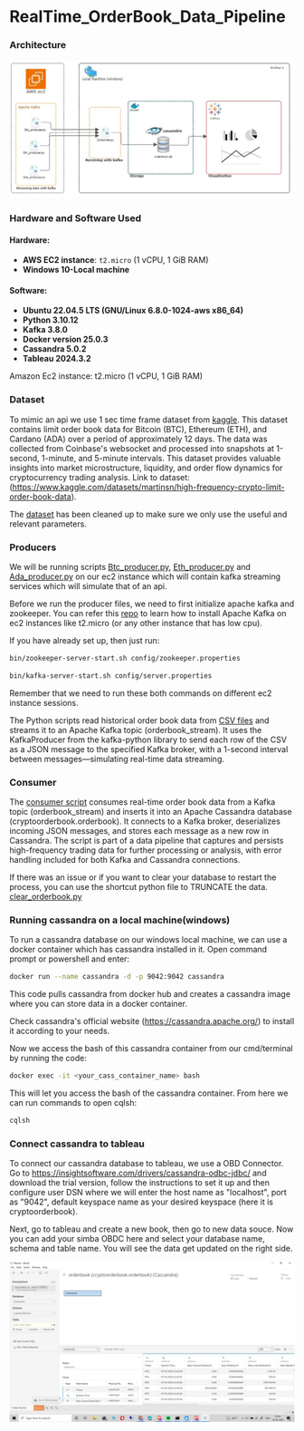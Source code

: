 # RealTime_OrderBook_Data_Pipeline
### Architecture 
![Architecture](images/Archit.JPG)


### Hardware and Software Used

#### Hardware:
- **AWS EC2 instance**: `t2.micro` (1 vCPU, 1 GiB RAM)
- **Windows 10-Local machine**

#### Software:
- **Ubuntu 22.04.5 LTS (GNU/Linux 6.8.0-1024-aws x86_64)**
- **Python 3.10.12**
- **Kafka 3.8.0**
- **Docker version 25.0.3**
- **Cassandra 5.0.2**
- **Tableau 2024.3.2**

Amazon Ec2 instance: t2.micro (1 vCPU, 1 GiB RAM)

### Dataset
To mimic an api we use 1 sec time frame dataset from [kaggle](https://www.kaggle.com/datasets/martinsn/high-frequency-crypto-limit-order-book-data).
This dataset contains limit order book data for Bitcoin (BTC), Ethereum (ETH), and Cardano (ADA) over a period of approximately 12 days. The data was collected from Coinbase's websocket and processed into snapshots at 1-second, 1-minute, and 5-minute intervals. This dataset provides valuable insights into market microstructure, liquidity, and order flow dynamics for cryptocurrency trading analysis.
Link to dataset: (https://www.kaggle.com/datasets/martinsn/high-frequency-crypto-limit-order-book-data).

The [dataset](Data) has been cleaned up to make sure we only use the useful and relevant parameters.   

### Producers
We will be running scripts [Btc_producer.py](Code/Btc_producer.py), [Eth_producer.py](Code/Eth_producer.py) and [Ada_producer.py](Code/Ada_producer.py) on our ec2 instance which will contain kafka streaming services which will simulate that of an api.

Before we run the producer files, we need to first initialize apache kafka and zookeeper. You can refer this [repo](https://github.com/giridhar1103/Kafka_Demo-Setup) to learn how to install Apache Kafka on ec2 instances like t2.micro (or any other instance that has low cpu). 

If you have already set up, then just run:

```bash
bin/zookeeper-server-start.sh config/zookeeper.properties
```
```bash
bin/kafka-server-start.sh config/server.properties
```

Remember that we need to run these both commands on different ec2 instance sessions.

The Python scripts read historical order book data from [CSV files](Data) and streams it to an Apache Kafka topic (orderbook_stream). It uses the KafkaProducer from the kafka-python library to send each row of the CSV as a JSON message to the specified Kafka broker, with a 1-second interval between messages—simulating real-time data streaming.

### Consumer
The [consumer script](Code/consumer.py) consumes real-time order book data from a Kafka topic (orderbook_stream) and inserts it into an Apache Cassandra database (cryptoorderbook.orderbook). It connects to a Kafka broker, deserializes incoming JSON messages, and stores each message as a new row in Cassandra. The script is part of a data pipeline that captures and persists high-frequency trading data for further processing or analysis, with error handling included for both Kafka and Cassandra connections.

If there was an issue or if you want to clear your database to restart the process, you can use the shortcut python file to TRUNCATE the data. [clear_orderbook.py](Code/clear_orderbook.py)

### Running cassandra on a local machine(windows)
To run a cassandra database on our windows local machine, we can use a docker container which has cassandra installed in it. Open command prompt or powershell and enter:

```bash
docker run --name cassandra -d -p 9042:9042 cassandra
```
This code pulls cassandra from docker hub and creates a cassandra image where you can store data in a docker container.

Check cassandra's official website (https://cassandra.apache.org/) to install it according to your needs.

Now we access the bash of this cassandra container from our cmd/terminal by running the code:
```bash
docker exec -it <your_cass_container_name> bash
```
This will let you access the bash of the cassandra container. From here we can run commands to open cqlsh:

```bash
cqlsh
```

### Connect cassandra to tableau
To connect our cassandra database to tableau, we use a OBD Connector. Go to https://insightsoftware.com/drivers/cassandra-odbc-jdbc/ and download the trial version, follow the instructions to set it up and
then configure user DSN where we will enter the host name as "localhost", port as "9042", default keyspace name as your desired keyspace (here it is cryptoorderbook).

Next, go to tableau and create a new book, then go to new data souce. Now you can add your simba OBDC here and select your database name, schema and table name. You will see the data get updated on the right side.

![dbsource](images/database_connection_pic.PNG)
